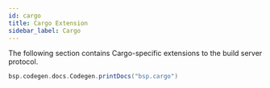 ```yaml
---
id: cargo
title: Cargo Extension
sidebar_label: Cargo
---
```


The following section contains Cargo-specific extensions to the build server
protocol.

```scala mdoc:passthrough
bsp.codegen.docs.Codegen.printDocs("bsp.cargo")
```
